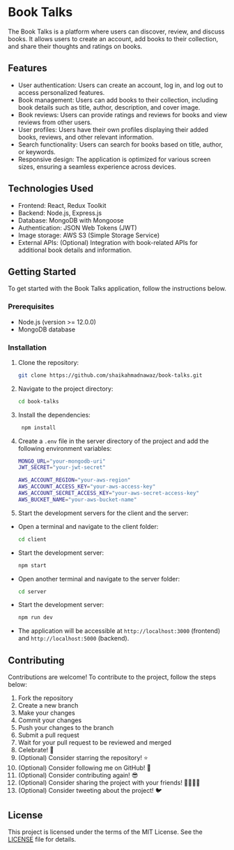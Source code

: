 # Book Talks

The Book Talks is a platform where users can discover, review, and discuss books. It allows users to create an account, add books to their collection, and share their thoughts and ratings on books.

## Features

- User authentication: Users can create an account, log in, and log out to access personalized features.
- Book management: Users can add books to their collection, including book details such as title, author, description, and cover image.
- Book reviews: Users can provide ratings and reviews for books and view reviews from other users.
- User profiles: Users have their own profiles displaying their added books, reviews, and other relevant information.
- Search functionality: Users can search for books based on title, author, or keywords.
- Responsive design: The application is optimized for various screen sizes, ensuring a seamless experience across devices.

## Technologies Used

- Frontend: React, Redux Toolkit
- Backend: Node.js, Express.js
- Database: MongoDB with Mongoose
- Authentication: JSON Web Tokens (JWT)
- Image storage: AWS S3 (Simple Storage Service)
- External APIs: (Optional) Integration with book-related APIs for additional book details and information.

## Getting Started

To get started with the Book Talks application, follow the instructions below.

### Prerequisites

- Node.js (version >= 12.0.0)
- MongoDB database

### Installation

1. Clone the repository:

   ```bash
   git clone https://github.com/shaikahmadnawaz/book-talks.git
   ```

2. Navigate to the project directory:

   ```bash
   cd book-talks
   ```

3. Install the dependencies:

   ```bash
    npm install
   ```

4. Create a `.env` file in the server directory of the project and add the following environment variables:

   ```bash
   MONGO_URL="your-mongodb-uri"
   JWT_SECRET="your-jwt-secret"

   AWS_ACCOUNT_REGION="your-aws-region"
   AWS_ACCOUNT_ACCESS_KEY="your-aws-access-key"
   AWS_ACCOUNT_SECRET_ACCESS_KEY="your-aws-secret-access-key"
   AWS_BUCKET_NAME="your-aws-bucket-name"
   ```

5. Start the development servers for the client and the server:

- Open a terminal and navigate to the client folder:
  ```bash
  cd client
  ```
- Start the development server:
  ```bash
  npm start
  ```
- Open another terminal and navigate to the server folder:
  ```bash
  cd server
  ```
- Start the development server:
  ```bash
  npm run dev
  ```
- The application will be accessible at `http://localhost:3000` (frontend) and `http://localhost:5000` (backend).

## Contributing

Contributions are welcome! To contribute to the project, follow the steps below:

1. Fork the repository
2. Create a new branch
3. Make your changes
4. Commit your changes
5. Push your changes to the branch
6. Submit a pull request
7. Wait for your pull request to be reviewed and merged
8. Celebrate! 🎉
9. (Optional) Consider starring the repository! ⭐
10. (Optional) Consider following me on GitHub! 🙌
11. (Optional) Consider contributing again! 😎
12. (Optional) Consider sharing the project with your friends! 👨‍👩‍👧‍👦
13. (Optional) Consider tweeting about the project! 🐦

## License

This project is licensed under the terms of the MIT License. See the [LICENSE](LICENSE) file for details.
